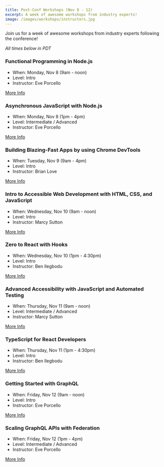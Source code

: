 ```yaml
---
title: Post-Conf Workshops (Nov 8 - 12)
excerpt: A week of awesome workshops from industry experts!
image: /images/workshops/instructors.jpg
---
```

Join us for a week of awesome workshops from industry experts following the conference!

*All times below in PDT*

### Functional Programming in Node.js

* When: Monday, Nov 8 (9am - noon)
* Level: Intro
* Instructor: Eve Porcello

<span class="cta secondary"><a href="/workshops/node-intro" aria-label="More info about Functional Programming in Node.js">More Info</a></span>

### Asynchronous JavaScript with Node.js

* When: Monday, Nov 8 (1pm - 4pm)
* Level: Intermediate / Advanced
* Instructor: Eve Porcello

<span class="cta secondary"><a href="/workshops/node-advanced" aria-label="More info about Asynchronous JavaScript with Node.js">More Info</a></span>

### Building Blazing-Fast Apps by using Chrome DevTools

* When: Tuesday, Nov 9 (9am - 4pm)
* Level: Intro
* Instructor: Brian Love

<span class="cta secondary"><a href="/workshops/js-perf" aria-label="More info about Blazing-Fast Apps with Chrome DevTools">More Info</a></span>

### Intro to Accessible Web Development with HTML, CSS, and JavaScript

* When: Wednesday, Nov 10 (9am - noon)
* Level: Intro 
* Instructor: Marcy Sutton

<span class="cta secondary"><a href="/workshops/intro-a11y" aria-label="More info about Intro to Accessible Web Development">More Info</a></span>

### Zero to React with Hooks

* When: Wednesday, Nov 10 (1pm - 4:30pm)
* Level: Intro
* Instructor: Ben Ilegbodu

<span class="cta secondary"><a href="/workshops/react-hooks" aria-label="More info about Zero to React with Hooks">More Info</a></span>

### Advanced Accessibility with JavaScript and Automated Testing

* When: Thursday, Nov 11 (9am - noon)
* Level: Intermediate / Advanced
* Instructor: Marcy Sutton

<span class="cta secondary"><a href="/workshops/advanced-a11y" aria-label="More info about Advanced Accessibility with JavaScript and Automated Testing">More Info</a></span>

### TypeScript for React Developers

* When: Thursday, Nov 11 (1pm - 4:30pm)
* Level: Intro
* Instructor: Ben Ilegbodu

<span class="cta secondary"><a href="/workshops/ts-react" aria-label="More info about TypeScript for React Developers">More Info</a></span>

### Getting Started with GraphQL

* When: Friday, Nov 12 (9am - noon)
* Level: Intro
* Instructor: Eve Porcello

<span class="cta secondary"><a href="/workshops/graphql-intro" aria-label="More info about Getting Started with GraphQL">More Info</a></span>

### Scaling GraphQL APIs with Federation

* When: Friday, Nov 12 (1pm - 4pm)
* Level: Intermediate / Advanced
* Instructor: Eve Porcello

<span class="cta secondary"><a href="/workshops/graphql-advanced" aria-label="More info about Scaling GraphQL APIs with Federation">More Info</a></span>